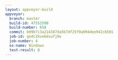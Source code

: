 ```yaml
---
layout: appveyor-build
appveyor:
  branch: master
  build-id: 47552590
  build-number: 658
  commit: b09b7c3a214387da5b7df25f0a094dee942cb501
  job-id: gedc2kve6dxufj9o
  job-number: 4
  os-name: Windows
  test-result: 0
---
```

